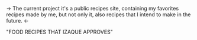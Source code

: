 ->  The current project it's a public recipes site, containing my favorites recipes made by me, 
    but not only it, also recipes that I intend to make in the future. <-

"FOOD RECIPES THAT IZAQUE APPROVES"